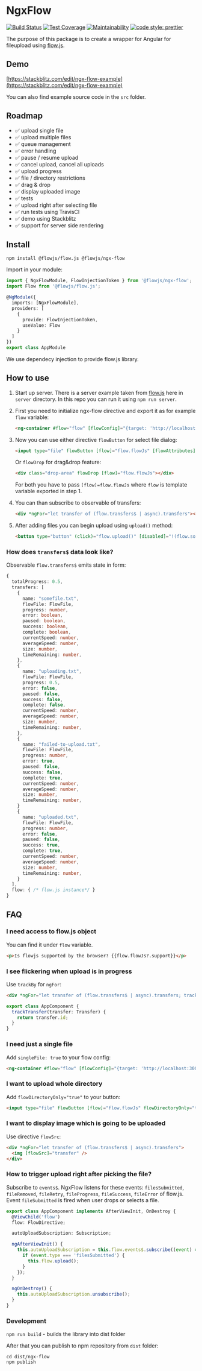# NgxFlow

[![Build Status](https://travis-ci.com/flowjs/ngx-flow.svg?branch=master)](https://travis-ci.com/flowjs/ngx-flow)
[![Test Coverage](https://api.codeclimate.com/v1/badges/29153dcefffff1fe5a5c/test_coverage)](https://codeclimate.com/github/flowjs/ngx-flow/test_coverage)
[![Maintainability](https://api.codeclimate.com/v1/badges/29153dcefffff1fe5a5c/maintainability)](https://codeclimate.com/github/flowjs/ngx-flow/maintainability)
[![code style: prettier](https://img.shields.io/badge/code_style-prettier-ff69b4.svg?style=flat-square)](https://github.com/prettier/prettier)

The purpose of this package is to create a wrapper for Angular for fileupload using [flow.js](https://github.com/flowjs/flow.js).

## Demo

[https://stackblitz.com/edit/ngx-flow-example](https://stackblitz.com/edit/ngx-flow-example)

You can also find example source code in the `src` folder.

## Roadmap

- ✅ upload single file
- ✅ upload multiple files
- ✅ queue management
- ✅ error handling
- ✅ pause / resume upload
- ✅ cancel upload, cancel all uploads
- ✅ upload progress
- ✅ file / directory restrictions
- ✅ drag & drop
- ✅ display uploaded image
- ✅ tests
- ✅ upload right after selecting file
- ✅ run tests using TravisCI
- ✅ demo using Stackblitz
- ✅ support for server side rendering

## Install

`npm install @flowjs/flow.js @flowjs/ngx-flow`

Import in your module:

```typescript
import { NgxFlowModule, FlowInjectionToken } from '@flowjs/ngx-flow';
import Flow from '@flowjs/flow.js';

@NgModule({
  imports: [NgxFlowModule],
  providers: [
    {
      provide: FlowInjectionToken,
      useValue: Flow
    }
  ]
})
export class AppModule
```

We use dependecy injection to provide flow.js library.

## How to use

1. Start up server. There is a server example taken from [flow.js](https://github.com/flowjs/flow.js) here in `server` directory. In this repo you can run it using `npm run server`.

1. First you need to initialize ngx-flow directive and export it as for example `flow` variable:

   ```html
   <ng-container #flow="flow" [flowConfig]="{target: 'http://localhost:3000/upload'}"></ng-container>
   ```

1. Now you can use either directive `flowButton` for select file dialog:

   ```html
   <input type="file" flowButton [flow]="flow.flowJs" [flowAttributes]="{accept: 'image/*'}" />
   ```

   Or `flowDrop` for drag&drop feature:

   ```html
   <div class="drop-area" flowDrop [flow]="flow.flowJs"></div>
   ```

   For both you have to pass `[flow]=flow.flowJs` where `flow` is template variable exported in step 1.

1. You can than subscribe to observable of transfers:

   ```html
   <div *ngFor="let transfer of (flow.transfers$ | async).transfers"></div>
   ```

1. After adding files you can begin upload using `upload()` method:

   ```html
   <button type="button" (click)="flow.upload()" [disabled]="!(flow.somethingToUpload$ | async)">Start upload</button>
   ```

### How does `transfers$` data look like?

Observable `flow.transfers$` emits state in form:

```typescript
{
  totalProgress: 0.5,
  transfers: [
    {
      name: "somefile.txt",
      flowFile: FlowFile,
      progress: number,
      error: boolean,
      paused: boolean,
      success: boolean,
      complete: boolean,
      currentSpeed: number,
      averageSpeed: number,
      size: number,
      timeRemaining: number,
    },
    {
      name: "uploading.txt",
      flowFile: FlowFile,
      progress: 0.5,
      error: false,
      paused: false,
      success: false,
      complete: false,
      currentSpeed: number,
      averageSpeed: number,
      size: number,
      timeRemaining: number,
    },
    {
      name: "failed-to-upload.txt",
      flowFile: FlowFile,
      progress: number,
      error: true,
      paused: false,
      success: false,
      complete: true,
      currentSpeed: number,
      averageSpeed: number,
      size: number,
      timeRemaining: number,
    }
    {
      name: "uploaded.txt",
      flowFile: FlowFile,
      progress: number,
      error: false,
      paused: false,
      success: true,
      complete: true,
      currentSpeed: number,
      averageSpeed: number,
      size: number,
      timeRemaining: number,
    }
  ],
  flow: { /* flow.js instance*/ }
}
```

## FAQ

### I need access to flow.js object

You can find it under `flow` variable.

```html
<p>Is flowjs supported by the browser? {{flow.flowJs?.support}}</p>
```

### I see flickering when upload is in progress

Use `trackBy` for `ngFor`:

```html
<div *ngFor="let transfer of (flow.transfers$ | async).transfers; trackBy: trackTransfer"></div>
```

```typescript
export class AppComponent {
  trackTransfer(transfer: Transfer) {
    return transfer.id;
  }
}
```

### I need just a single file

Add `singleFile: true` to your flow config:

```html
<ng-container #flow="flow" [flowConfig]="{target: 'http://localhost:3000/upload', singleFile: true}"></ng-container>
```

### I want to upload whole directory

Add `flowDirectoryOnly="true"` to your button:

```html
<input type="file" flowButton [flow]="flow.flowJs" flowDirectoryOnly="true" [flowAttributes]="{accept: 'image/*'}" />
```

### I want to display image which is going to be uploaded

Use directive `flowSrc`:

```html
<div *ngFor="let transfer of (flow.transfers$ | async).transfers">
  <img [flowSrc]="transfer" />
</div>
```

### How to trigger upload right after picking the file?

Subscribe to `events$`. NgxFlow listens for these events: `filesSubmitted`, `fileRemoved`, `fileRetry`, `fileProgress`, `fileSuccess`, `fileError` of flow.js. Event `fileSubmitted` is fired when user drops or selects a file.

```typescript
export class AppComponent implements AfterViewInit, OnDestroy {
  @ViewChild('flow')
  flow: FlowDirective;

  autoUploadSubscription: Subscription;

  ngAfterViewInit() {
    this.autoUploadSubscription = this.flow.events$.subscribe((event) => {
      if (event.type === 'filesSubmitted') {
        this.flow.upload();
      }
    });
  }

  ngOnDestroy() {
    this.autoUploadSubscription.unsubscribe();
  }
}
```

### Development

`npm run build` - builds the library into dist folder

After that you can publish to npm repository from `dist` folder:

```
cd dist/ngx-flow
npm publish
```

